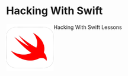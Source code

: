 # Hacking With Swift

<p><img src="/img/swift-red.svg" style="float:left;width:128px;height:128px;background-color:white;" />Hacking With Swift Lessons</p>
